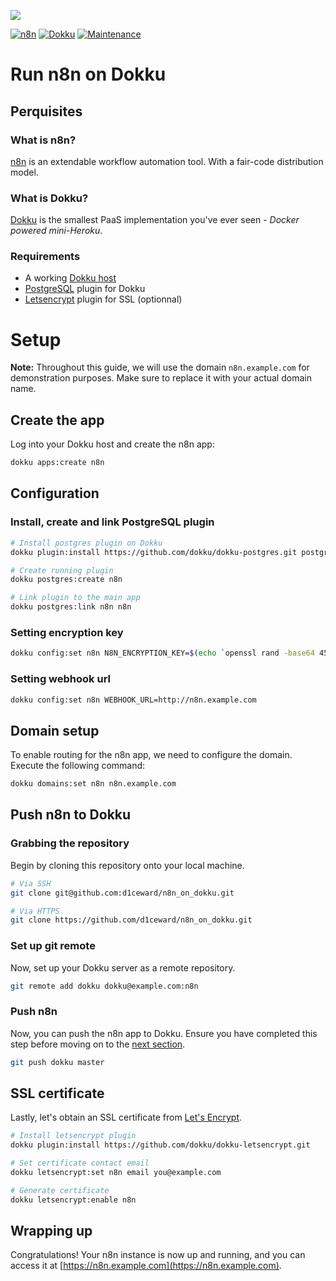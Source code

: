 ![](.github/images/repo_header.png)

[![n8n](https://img.shields.io/badge/n8n-1.53.2-blue.svg)](https://github.com/n8n-io/n8n/releases/tag/n8n%401.53.2)
[![Dokku](https://img.shields.io/badge/Dokku-Repo-blue.svg)](https://github.com/dokku/dokku)
[![Maintenance](https://img.shields.io/badge/Maintained%3F-yes-green.svg)](https://github.com/d1ceward/minio_on_dokku/graphs/commit-activity)
# Run n8n on Dokku

## Perquisites

### What is n8n?

[n8n](https://n8n.io/) is an extendable workflow automation tool. With a fair-code distribution model.

### What is Dokku?

[Dokku](http://dokku.viewdocs.io/dokku/) is the smallest PaaS implementation you've ever seen - _Docker
powered mini-Heroku_.

### Requirements
* A working [Dokku host](http://dokku.viewdocs.io/dokku/getting-started/installation/)
* [PostgreSQL](https://github.com/dokku/dokku-postgres) plugin for Dokku
* [Letsencrypt](https://github.com/dokku/dokku-letsencrypt) plugin for SSL (optionnal)

# Setup

**Note:** Throughout this guide, we will use the domain `n8n.example.com` for demonstration purposes. Make sure to replace it with your actual domain name.

## Create the app

Log into your Dokku host and create the n8n app:

```bash
dokku apps:create n8n
```

## Configuration

### Install, create and link PostgreSQL plugin

```bash
# Install postgres plugin on Dokku
dokku plugin:install https://github.com/dokku/dokku-postgres.git postgres
```

```bash
# Create running plugin
dokku postgres:create n8n
```

```bash
# Link plugin to the main app
dokku postgres:link n8n n8n
```

### Setting encryption key

```bash
dokku config:set n8n N8N_ENCRYPTION_KEY=$(echo `openssl rand -base64 45` | tr -d \=+ | cut -c 1-32)
```

### Setting webhook url

```bash
dokku config:set n8n WEBHOOK_URL=http://n8n.example.com
```

## Domain setup

To enable routing for the n8n app, we need to configure the domain. Execute the following command:

```bash
dokku domains:set n8n n8n.example.com
```

## Push n8n to Dokku

### Grabbing the repository

Begin by cloning this repository onto your local machine.

```bash
# Via SSH
git clone git@github.com:d1ceward/n8n_on_dokku.git

# Via HTTPS
git clone https://github.com/d1ceward/n8n_on_dokku.git
```

### Set up git remote

Now, set up your Dokku server as a remote repository.

```bash
git remote add dokku dokku@example.com:n8n
```

### Push n8n

Now, you can push the n8n app to Dokku. Ensure you have completed this step before moving on to the [next section](#ssl-certificate).

```bash
git push dokku master
```

## SSL certificate

Lastly, let's obtain an SSL certificate from [Let's Encrypt](https://letsencrypt.org/).

```bash
# Install letsencrypt plugin
dokku plugin:install https://github.com/dokku/dokku-letsencrypt.git

# Set certificate contact email
dokku letsencrypt:set n8n email you@example.com

# Generate certificate
dokku letsencrypt:enable n8n
```

## Wrapping up

Congratulations! Your n8n instance is now up and running, and you can access it at [https://n8n.example.com](https://n8n.example.com).
